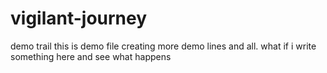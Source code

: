 # vigilant-journey
demo trail 
this is demo file
creating more demo lines and all. 
what if i write something here and see what happens
